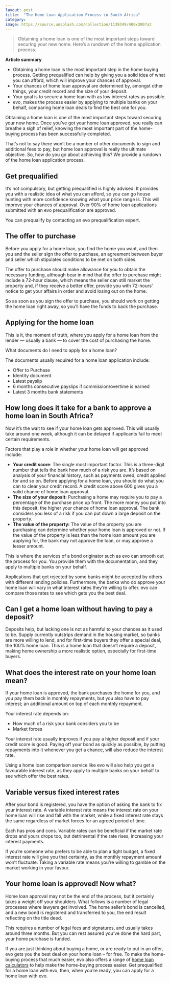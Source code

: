 ```yaml
---
layout: post
title:  "The Home Loan Application Process in South Africa"
category: 
image: https://source.unsplash.com/collection/1139349/400x300?a2
---
```


> Obtaining a home loan is one of the most important steps toward securing your new home. Here’s a rundown of the home application process.

**Article summary**

-   Obtaining a home loan is the most important step in the home buying process. Getting prequalified can help by giving you a solid idea of what you can afford, which will improve your chances of approval.
-   Your chances of home loan approval are determined by, amongst other things, your credit record and the size of your deposit.
-   Your goal is to secure a home loan with as low interest rates as possible.
-   evo, makes the process easier by applying to multiple banks on your behalf, comparing home loan deals to find the best one for you.

Obtaining a home loan is one of the most important steps toward securing your new home. Once you’ve got your home loan approved, you really can breathe a sigh of relief, knowing the most important part of the home-buying process has been successfully completed.

That’s not to say there won’t be a number of other documents to sign and additional fees to pay, but home loan approval is really the ultimate objective. So, how do you go about achieving this? We provide a rundown of the home loan application process.

## Get prequalified

It’s not compulsory, but getting prequalified is highly advised. It provides you with a realistic idea of what you can afford, so you can go house hunting with more confidence knowing what your price range is. This will improve your chances of approval. Over 90% of home loan applications submitted with an evo prequalification are approved.

You can prequalify by contacting an evo prequalification expert.

## The offer to purchase

Before you apply for a home loan, you find the home you want, and then you and the seller sign the offer to purchase, an agreement between buyer and seller which stipulates conditions to be met on both sides.

The offer to purchase should make allowance for you to obtain the necessary funding, although bear in mind that the offer to purchase might include a 72-hour clause, which means the seller can still market the property and, if they receive a better offer, provide you with 72-hours’ notice to get your affairs in order and avoid losing out on the home.

So as soon as you sign the offer to purchase, you should work on getting the home loan right away, so you’ll have the funds to back the purchase.

## Applying for the home loan

This is it, the moment of truth, where you apply for a home loan from the lender — usually a bank — to cover the cost of purchasing the home.

What documents do I need to apply for a home loan?

The documents usually required for a home loan application include:

-   Offer to Purchase
-   Identity document
-   Latest payslip
-   6 months consecutive payslips if commission/overtime is earned
-   Latest 3 months bank statements

## How long does it take for a bank to approve a home loan in South Africa?

Now it’s the wait to see if your home loan gets approved. This will usually take around one week, although it can be delayed if applicants fail to meet certain requirements.

Factors that play a role in whether your home loan will get approved include:

-   **Your credit score**: The single most important factor. This is a three-digit number that tells the bank how much of a risk you are. It’s based on analysis of your financial history, such as payments owed, credit applied for and so on. Before applying for a home loan, you should do what you can to clear your credit record. A credit score above 600 gives you a solid chance of home loan approval.
-   **The size of your deposit:** Purchasing a home may require you to pay a percentage of the purchase price up front. The more money you put into this deposit, the higher your chance of home loan approval. The bank considers you less of a risk if you can put down a large deposit on the property.
-   **The value of the property:** The value of the property you are purchasing can determine whether your home loan is approved or not. If the value of the property is less than the home loan amount you are applying for, the bank may not approve the loan, or may approve a lesser amount.

This is where the services of a bond originator such as evo can smooth out the process for you. You provide them with the documentation, and they apply to multiple banks on your behalf.

Applications that get rejected by some banks might be accepted by others with different lending policies. Furthermore, the banks who do approve your home loan will vary in what interest rates they‘re willing to offer. evo can compare those rates to see which gets you the best deal.

## Can I get a home loan without having to pay a deposit?

Deposits help, but lacking one is not as harmful to your chances as it used to be. Supply currently outstrips demand in the housing market, so banks are more willing to lend, and for first-time buyers they offer a special deal, the 100% home loan. This is a home loan that doesn’t require a deposit, making home ownership a more realistic option, especially for first-time buyers.

## What does the interest rate on your home loan mean?

If your home loan is approved, the bank purchases the home for you, and you pay them back in monthly repayments, but you also have to pay interest; an additional amount on top of each monthly repayment.

Your interest rate depends on:

-   How much of a risk your bank considers you to be
-   Market forces

Your interest rate usually improves if you pay a higher deposit and if your credit score is good. Paying off your bond as quickly as possible, by putting repayments into it whenever you get a chance, will also reduce the interest rate.

Using a home loan comparison service like evo will also help you get a favourable interest rate, as they apply to multiple banks on your behalf to see which offer the best rates.

## Variable versus fixed interest rates

After your bond is registered, you have the option of asking the bank to fix your interest rate. A variable interest rate means the interest rate on your home loan will rise and fall with the market, while a fixed interest rate stays the same regardless of market forces for an agreed period of time.

Each has pros and cons. Variable rates can be beneficial if the market rate drops and yours drops too, but detrimental if the rate rises, increasing your interest payments.

If you’re someone who prefers to be able to plan a tight budget, a fixed interest rate will give you that certainty, as the monthly repayment amount won’t fluctuate. Taking a variable rate means you’re willing to gamble on the market working in your favour.

## Your home loan is approved! Now what?

Home loan approval may not be the end of the process, but it certainly takes a weight off your shoulders. What follows is a number of legal processes where lawyers get involved. The home seller’s bond is cancelled, and a new bond is registered and transferred to you, the end result reflecting on the title deed.

This requires a number of legal fees and signatures, and usually takes around three months. But you can rest assured you’ve done the hard part, your home purchase is funded.

If you are just thinking about buying a home, or are ready to put in an offer, evo gets you the best deal on your home loan – for free. To make the home-buying process that much easier, evo also offers a range of  [home loan calculators](https://www.evogroup.co.za/calculators/)  to help make the home-buying process easier. Get prequalified for a home loan with evo, then, when you’re ready, you can apply for a home loan with evo.